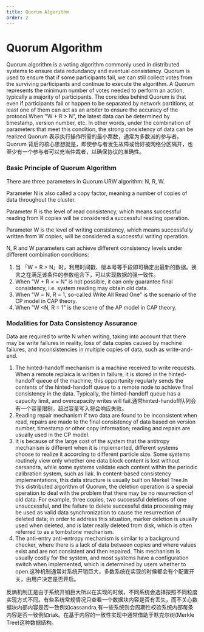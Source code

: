 ```yaml
---
title: Quorum Algorithm
order: 2
---
```


# Quorum Algorithm

Quorum algorithm is a voting algorithm commonly used in distributed systems to ensure data redundancy and eventual consistency. Quorum is used to ensure that if some participants fail, we can still collect votes from the surviving participants and continue to execute the algorithm. A Quorum represents the minimum number of votes needed to perform an action, typically a majority of participants. The core idea behind Quorum is that even if participants fail or happen to be separated by network partitions, at least one of them can act as an arbiter to ensure the accuracy of the protocol.When "W + R > N", the latest data can be determined by timestamp, version number, etc. In other words, under the combination of parameters that meet this condition, the strong consistency of data can be realized.Quorum 表示执行操作所需的最小票数，通常为多数派的参与者。Quorum 背后的核心思想就是，即使参与者发生故障或恰好被网络分区隔开，也至少有一个参与者可以充当仲裁者，以确保协议的准确性。

### Basic Principle of Quorum Algorithm

There are three parameters in Quorum URW algorithm: N, R, W.

Parameter N is also called a copy factor, meaning a number of copies of data throughout the cluster.

Parameter R is the level of read consistency, which means successful reading from R copies will be considered a successful reading operation.

Parameter W is the level of writing consistency, which means successfully written from W copies, will be considered a successful writing operation.

N, R and W parameters can achieve different consistency levels under different combination conditions:

1. 当 「W + R > N」时，利用时间戳、版本号等手段即可确定出最新的数据。换言之在满足该条件的参数组合下，可以实现数据的强一致性。
2. When "W + R < = N" is not possible, it can only guarantee final consistency, i.e. system reading may obtain old data.
3. When "W = N, R = 1, so-called Write All Read One" is the scenario of the CP model in CAP theory.
4. When "W \<N, R = 1" is the scene of the AP model in CAP theory.

### Modalities for Data Consistency Assurance

Data are required to write N when writing, taking into account that there may be write failures in reality, loss of data copies caused by machine failures, and inconsistencies in multiple copies of data, such as write-and-end.

1. The hinted-handoff mechanism is a machine received to write requests. When a remote replaica is written in failure, it is stored in the hinted-handoff queue of the machine; this opportunity regularly sends the contents of the hinted-handoff queue to a remote node to achieve final consistency in the data. Typically, the hinted-handoff queue has a capacity limit, and overcapacity writes will fail.通常hinted-handoff队列会有一个容量限制，超过容量写入将会响应失败。
2. Reading repair mechanism If two data are found to be inconsistent when read, repairs are made to the final consistency of data based on version number, timestamp or other copy information; reading and repairs are usually used in the CP model.
3. It is because of the large cost of the system that the antitropy mechanism is different when it is implemented, different systems choose to realize it according to different particle size. Some systems routinely view only whether one data block content is lost without carsandra, while some systems validate each content within the periodic calibration system, such as liak. In content-based consistency implementations, this data structure is usually built on Merkel Tree.In this distributed algorithm of Quorum, the deletion operation is a special operation to deal with the problem that there may be no resurrection of old data. For example, three copies, two successful deletions of one unsuccessful, and the failure to delete successful data processing may be used as valid data synchronization to cause the resurrection of deleted data; in order to address this situation, marker deletion is usually used when deleted, and is later really deleted from disk, which is often referred to as a tombstone mechanism.
4. The anti-entry anti-entropy mechanism is similar to a background checker, where there is a lack of data between copies and where values exist and are not consistent and then repaired. This mechanism is usually costly for the system, and most systems have a configuration switch when implemented, which is determined by users whether to open.这种机制通常对系统开销巨大，多数系统在实现的时候都会有个配置开关，由用户决定是否开启。

反熵机制正是由于系统开销巨大所以在实现的时候，不同系统会选择按照不同粒度实现方式不同。有些系统常规情况只查看一个数据块内容是否有丢失，而不关心数据块内部内容是否一致例如cassandra,有一些系统则会周期性校验系统内部每条内容是否一致例如riak。在基于内容的一致性实现中通常借助于默克尔树(Merkle Tree)这种数据结构。
